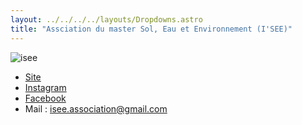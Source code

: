 ```yaml
---
layout: ../../../../layouts/Dropdowns.astro
title: "Assciation du master Sol, Eau et Environnement (I'SEE)"
---
```

![isee](/assets/assos/isee.png)  
- [Site](https://www.helloasso.com/associations/i-see)  
- [Instagram](https://www.instagram.com/association.isee/)  
- [Facebook](https://www.facebook.com/isee.association)  
- Mail : isee.association@gmail.com